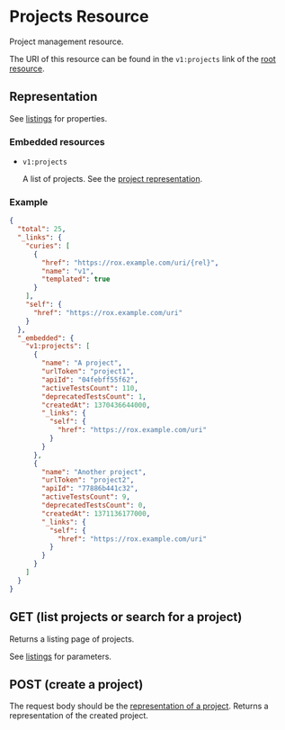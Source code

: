 # Projects Resource

Project management resource.

The URI of this resource can be found in the `v1:projects` link of the [root resource](/doc/api/res/root).

## Representation

See [listings](/doc/api/listings) for properties.

### Embedded resources

* `v1:projects`

  A list of projects.
  See the [project representation](/doc/api/res/project#representation).

### Example

```json
{
  "total": 25,
  "_links": {
    "curies": [
      {
        "href": "https://rox.example.com/uri/{rel}",
        "name": "v1",
        "templated": true
      }
    ],
    "self": {
      "href": "https://rox.example.com/uri"
    }
  },
  "_embedded": {
    "v1:projects": [
      {
        "name": "A project",
        "urlToken": "project1",
        "apiId": "04febff55f62",
        "activeTestsCount": 110,
        "deprecatedTestsCount": 1,
        "createdAt": 1370436644000,
        "_links": {
          "self": {
            "href": "https://rox.example.com/uri"
          }
        }
      },
      {
        "name": "Another project",
        "urlToken": "project2",
        "apiId": "77886b441c32",
        "activeTestsCount": 9,
        "deprecatedTestsCount": 0,
        "createdAt": 1371136177000,
        "_links": {
          "self": {
            "href": "https://rox.example.com/uri"
          }
        }
      }
    ]
  }
}
```

## GET (list projects or search for a project)

Returns a listing page of projects.

See [listings](/doc/api/listings) for parameters.

## POST (create a project)

The request body should be the [representation of a project](/doc/api/res/project#representation).
Returns a representation of the created project.
